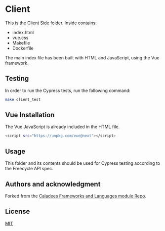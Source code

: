 # Client

This is the Client Side folder. Inside contains:

-  index.html
-  vue.css
-  Makefile
-  Dockerfile

The main index file has been built with HTML and JavaScript, using the Vue framework.

## Testing

In order to run the Cypress tests, run the following command:

```bash
make client_test
```

## Vue Installation

The Vue JavaScript is already included in the HTML file.

```bash
<script src="https://unpkg.com/vue@next"></script>
```

## Usage

This folder and its contents should be used for Cypress testing according to the Freecycle API spec.

## Authors and acknowledgment

Forked from the [Caladees Frameworks and Languages module Repo](https://github.com/calaldees/frameworks_and_languages_module).

## License
[MIT](https://choosealicense.com/licenses/mit/)